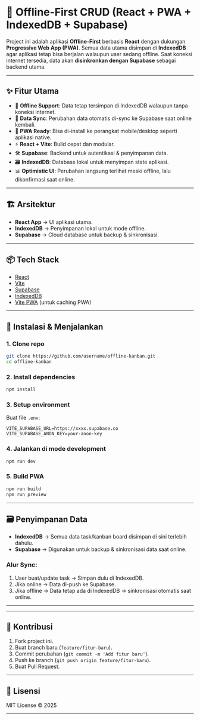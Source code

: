 # 🚀 Offline-First CRUD (React + PWA + IndexedDB + Supabase)

Project ini adalah aplikasi **Offline-First** berbasis **React** dengan dukungan **Progressive Web App (PWA)**.
Semua data utama disimpan di **IndexedDB** agar aplikasi tetap bisa berjalan walaupun user sedang offline.
Saat koneksi internet tersedia, data akan **disinkronkan dengan Supabase** sebagai backend utama.

---

## ✨ Fitur Utama

* 🔌 **Offline Support**: Data tetap tersimpan di IndexedDB walaupun tanpa koneksi internet.
* 🔄 **Data Sync**: Perubahan data otomatis di-sync ke Supabase saat online kembali.
* 📱 **PWA Ready**: Bisa di-install ke perangkat mobile/desktop seperti aplikasi native.
* ⚡ **React + Vite**: Build cepat dan modular.
* 🛠️ **Supabase**: Backend untuk autentikasi & penyimpanan data.
* 🗃️ **IndexedDB**: Database lokal untuk menyimpan state aplikasi.
* 📊 **Optimistic UI**: Perubahan langsung terlihat meski offline, lalu dikonfirmasi saat online.

---

## 🏗️ Arsitektur

* **React App** → UI aplikasi utama.
* **IndexedDB** → Penyimpanan lokal untuk mode offline.
* **Supabase** → Cloud database untuk backup & sinkronisasi.

---

## 📦 Tech Stack

* [React](https://react.dev/)
* [Vite](https://vitejs.dev/)
* [Supabase](https://supabase.com/)
* [IndexedDB](https://developer.mozilla.org/en-US/docs/Web/API/IndexedDB_API)
* [Vite PWA](https://vite-pwa-org.netlify.app/) (untuk caching PWA)

---

## 🚀 Instalasi & Menjalankan

### 1. Clone repo

```bash
git clone https://github.com/username/offline-kanban.git
cd offline-kanban
```

### 2. Install dependencies

```bash
npm install
```

### 3. Setup environment

Buat file `.env`:

```env
VITE_SUPABASE_URL=https://xxxx.supabase.co
VITE_SUPABASE_ANON_KEY=your-anon-key
```

### 4. Jalankan di mode development

```bash
npm run dev
```

### 5. Build PWA

```bash
npm run build
npm run preview
```

---

## 🗃️ Penyimpanan Data

* **IndexedDB** → Semua data task/kanban board disimpan di sini terlebih dahulu.
* **Supabase** → Digunakan untuk backup & sinkronisasi data saat online.

### Alur Sync:

1. User buat/update task → Simpan dulu di IndexedDB.
2. Jika online → Data di-push ke Supabase.
3. Jika offline → Data tetap ada di IndexedDB → sinkronisasi otomatis saat online.

---

---

## 🤝 Kontribusi

1. Fork project ini.
2. Buat branch baru (`feature/fitur-baru`).
3. Commit perubahan (`git commit -m 'Add fitur baru'`).
4. Push ke branch (`git push origin feature/fitur-baru`).
5. Buat Pull Request.

---

## 📄 Lisensi

MIT License © 2025

---
